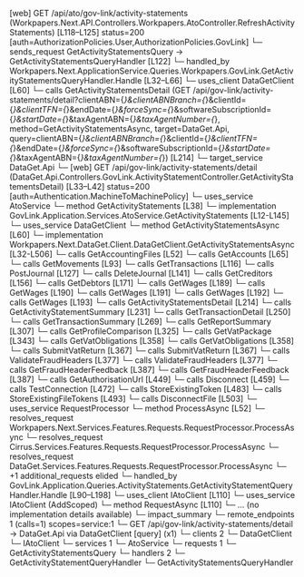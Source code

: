 [web] GET /api/ato/gov-link/activity-statements  (Workpapers.Next.API.Controllers.Workpapers.AtoController.RefreshActivityStatements)  [L118–L125] status=200 [auth=AuthorizationPolicies.User,AuthorizationPolicies.GovLink]
  └─ sends_request GetActivityStatementsQuery -> GetActivityStatementsQueryHandler [L122]
    └─ handled_by Workpapers.Next.ApplicationService.Queries.Workpapers.GovLink.GetActivityStatementsQueryHandler.Handle [L32–L66]
      └─ uses_client DataGetClient [L60]
        └─ calls GetActivityStatementsDetail (GET /api/gov-link/activity-statements/detail?clientABN={*}&clientABNBranch={*}&clientId={*}&clientTFN={*}&endDate={*}&forceSync={*}&softwareSubscriptionId={*}&startDate={*}&taxAgentABN={*}&taxAgentNumber={*}, method=GetActivityStatementsAsync, target=DataGet.Api, query=clientABN={*}&clientABNBranch={*}&clientId={*}&clientTFN={*}&endDate={*}&forceSync={*}&softwareSubscriptionId={*}&startDate={*}&taxAgentABN={*}&taxAgentNumber={*}) [L214]
          └─ target_service DataGet.Api
            └─ [web] GET /api/gov-link/activity-statements/detail  (DataGet.Api.Controllers.GovLink.ActivityStatementController.GetActivityStatementsDetail)  [L33–L42] status=200 [auth=Authentication.MachineToMachinePolicy]
              └─ uses_service AtoService
                └─ method GetActivityStatements [L38]
                  └─ implementation GovLink.Application.Services.AtoService.GetActivityStatements [L12-L145]
      └─ uses_service DataGetClient
        └─ method GetActivityStatementsAsync [L60]
          └─ implementation Workpapers.Next.DataGet.Client.DataGetClient.GetActivityStatementsAsync [L32-L506]
            └─ calls GetAccountingFiles [L52]
            └─ calls GetAccounts [L65]
            └─ calls GetMovements [L93]
            └─ calls GetTransactions [L116]
            └─ calls PostJournal [L127]
            └─ calls DeleteJournal [L141]
            └─ calls GetCreditors [L156]
            └─ calls GetDebtors [L171]
            └─ calls GetWages [L189]
            └─ calls GetWages [L190]
            └─ calls GetWages [L191]
            └─ calls GetWages [L192]
            └─ calls GetWages [L193]
            └─ calls GetActivityStatementsDetail [L214]
            └─ calls GetActivityStatementSummary [L231]
            └─ calls GetTransactionDetail [L250]
            └─ calls GetTransactionSummary [L269]
            └─ calls GetReportSummary [L307]
            └─ calls GetProfileComparison [L325]
            └─ calls GetVatPackage [L343]
            └─ calls GetVatObligations [L358]
            └─ calls GetVatObligations [L358]
            └─ calls SubmitVatReturn [L367]
            └─ calls SubmitVatReturn [L367]
            └─ calls ValidateFraudHeaders [L377]
            └─ calls ValidateFraudHeaders [L377]
            └─ calls GetFraudHeaderFeedback [L387]
            └─ calls GetFraudHeaderFeedback [L387]
            └─ calls GetAuthorisationUrl [L449]
            └─ calls Disconnect [L459]
            └─ calls TestConnection [L472]
            └─ calls StoreExistingToken [L483]
            └─ calls StoreExistingFileTokens [L493]
            └─ calls DisconnectFile [L503]
      └─ uses_service RequestProcessor
        └─ method ProcessAsync [L52]
          └─ resolves_request Workpapers.Next.Services.Features.Requests.RequestProcessor.ProcessAsync
          └─ resolves_request Cirrus.Services.Features.Requests.RequestProcessor.ProcessAsync
          └─ resolves_request DataGet.Services.Features.Requests.RequestProcessor.ProcessAsync
          └─ +1 additional_requests elided
    └─ handled_by GovLink.Application.Queries.ActivityStatements.GetActivityStatementQueryHandler.Handle [L90–L198]
      └─ uses_client IAtoClient [L110]
      └─ uses_service IAtoClient (AddScoped)
        └─ method RequestAsync [L110]
          └─ ... (no implementation details available)
  └─ impact_summary
    └─ remote_endpoints 1 (calls=1) scopes=service:1
      └─ GET /api/gov-link/activity-statements/detail -> DataGet.Api via DataGetClient [query] (x1)
    └─ clients 2
      └─ DataGetClient
      └─ IAtoClient
    └─ services 1
      └─ AtoService
    └─ requests 1
      └─ GetActivityStatementsQuery
    └─ handlers 2
      └─ GetActivityStatementQueryHandler
      └─ GetActivityStatementsQueryHandler

